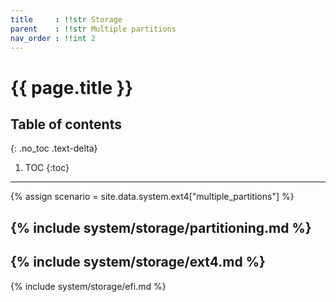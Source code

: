 ```yaml
---
title     : !!str Storage
parent    : !!str Multiple partitions
nav_order : !!int 2
---
```


# {{ page.title }}

## Table of contents
{: .no_toc .text-delta}

1. TOC
{:toc}

---

{% assign scenario = site.data.system.ext4["multiple_partitions"] %}

{% include system/storage/partitioning.md %}
---
{% include system/storage/ext4.md %}
---
{% include system/storage/efi.md %}
